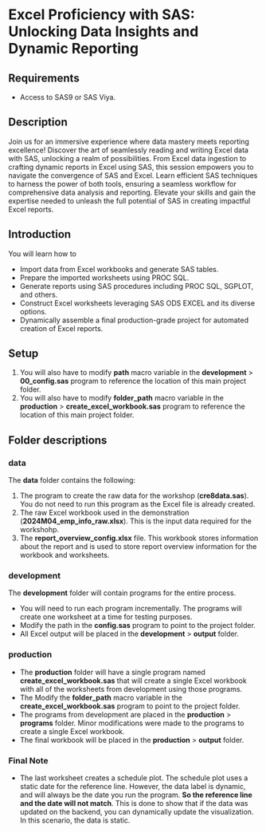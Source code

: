 # Excel Proficiency with SAS: Unlocking Data Insights and Dynamic Reporting

## Requirements
- Access to SAS9 or SAS Viya.

## Description
Join us for an immersive experience where data mastery meets reporting excellence! Discover the art of seamlessly reading and writing Excel data with SAS, unlocking a realm of possibilities. From Excel data ingestion to crafting dynamic reports in Excel using SAS, this session empowers you to navigate the convergence of SAS and Excel. Learn efficient SAS techniques to harness the power of both tools, ensuring a seamless workflow for comprehensive data analysis and reporting. Elevate your skills and gain the expertise needed to unleash the full potential of SAS in creating impactful Excel reports. 

## Introduction
You will learn how to
- Import data from Excel workbooks and generate SAS tables.
- Prepare the imported worksheets using PROC SQL.
- Generate reports using SAS procedures including PROC SQL, SGPLOT, and others.
- Construct Excel worksheets leveraging SAS ODS EXCEL and its diverse options.
- Dynamically assemble a final production-grade project for automated creation of Excel reports.


## Setup
1. You will also have to modify **path** macro variable in the **development** > **00_config.sas** program to reference the location of this main project folder.
2. You will also have to modify **folder_path** macro variable in the **production** > **create_excel_workbook.sas** program to reference the location of this main project folder.

## Folder descriptions

### data 
The **data** folder contains the following:
1. The program to create the raw data for the workshop (**cre8data.sas**). You do not need to run this program as the Excel file is already created.
2. The raw Excel workbook used in the demonstration (**2024M04_emp_info_raw.xlsx**). This is the input data required for the workshohp.
3. The **report_overview_config.xlsx** file. This workbook stores information about the report and is used to store report overview information for the workbook and worksheets.

### development
The **development** folder will contain programs for the entire process. 
- You will need to run each program incrementally. The programs will create one worksheet at a time for testing purposes. 
- Modify the path in the **config.sas** program to point to the project folder. 
- All Excel output will be placed in the **development** > **output** folder.

### production
- The **production** folder will have a single program named **create_excel_workbook.sas** that will create a single Excel workbook with all of the worksheets from development using those programs. 
- The Modify the **folder_path** macro variable in the **create_excel_workbook.sas** program to point to the project folder. 
- The programs from development are placed in the **production** > **programs** folder. Minor modifications were made to the programs to create a single Excel workbook.
- The final workbook will be placed in the **production** > **output** folder.

### Final Note
- The last worksheet creates a schedule plot. The schedule plot uses a static date for the reference line. However, the data label is dynamic, and will always be the date you run the program. **So the reference line and the date will not match**. This is done to show that if the data was updated on the backend, you can dynamically update the visualization. In this scenario, the data is static.